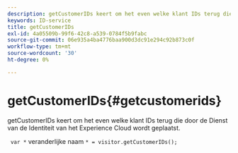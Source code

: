```yaml
---
description: getCustomerIDs keert om het even welke klant IDs terug die door de Dienst van de Identiteit van het Experience Cloud wordt geplaatst.
keywords: ID-service
title: getCustomerIDs
exl-id: 4a05509b-99f6-42c8-a539-0784f5b9fabc
source-git-commit: 06e935a4ba4776baa900d3dc91e294c92b873c0f
workflow-type: tm+mt
source-wordcount: '30'
ht-degree: 0%

---
```


# getCustomerIDs{#getcustomerids}

getCustomerIDs keert om het even welke klant IDs terug die door de Dienst van de Identiteit van het Experience Cloud wordt geplaatst.

<!--
Is there anything else we can say about this??
-->

` var *` veranderlijke naam `* = visitor.getCustomerIDs();`

